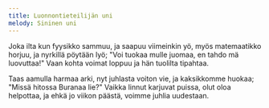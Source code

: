 ```yaml
---
title: Luonnontieteilijän uni
melody: Sininen uni
---
```

Joka ilta kun fyysikko sammuu,
ja saapuu viimeinkin yö,
myös matemaatikko horjuu,
ja nyrkillä pöytään lyö;
"Voi tuokaa mulle juomaa,
en tahdo mä luovuttaa!"
Vaan kohta voimat loppuu
ja hän tuolilta tipahtaa.

Taas aamulla harmaa arki,
nyt juhlasta voiton vie,
ja kaksikkomme huokaa;
"Missä hitossa Buranaa lie?"
Vaikka linnut karjuvat puissa,
olut oloa helpottaa,
ja ehkä jo viikon päästä,
voimme juhlia uudestaan.
